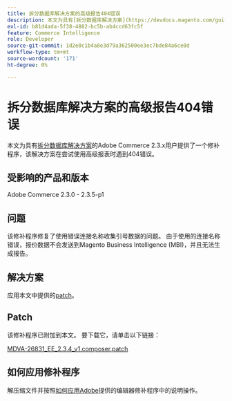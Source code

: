 ```yaml
---
title: 拆分数据库解决方案的高级报告404错误
description: 本文为具有[拆分数据库解决方案](https://devdocs.magento.com/guides/v2.3/config-guide/multi-master/multi-master.html)的Adobe Commerce 2.3.x用户提供了一个修补程序，该程序在尝试使用高级报表时遇到404错误。
exl-id: b81d4ada-5f38-4882-bc5b-ab4ccd63fc5f
feature: Commerce Intelligence
role: Developer
source-git-commit: 1d2e0c1b4a8e3d79a362500ee3ec7bde84a6ce0d
workflow-type: tm+mt
source-wordcount: '171'
ht-degree: 0%

---
```


# 拆分数据库解决方案的高级报告404错误

本文为具有[拆分数据库解决方案](https://devdocs.magento.com/guides/v2.3/config-guide/multi-master/multi-master.html)的Adobe Commerce 2.3.x用户提供了一个修补程序，该解决方案在尝试使用高级报表时遇到404错误。

## 受影响的产品和版本

Adobe Commerce 2.3.0 - 2.3.5-p1

## 问题

该修补程序修复了使用错误连接名称收集引号数据的问题。 由于使用的连接名称错误，报价数据不会发送到Magento Business Intelligence (MBI)，并且无法生成报告。

## 解决方案

应用本文中提供的[patch](assets/MDVA-26831_EE_2.3.4_v1.composer.patch.zip)。

## Patch

该修补程序已附加到本文。 要下载它，请单击以下链接：

[MDVA-26831\_EE\_2.3.4\_v1.composer.patch](assets/MDVA-26831_EE_2.3.4_v1.composer.patch.zip)

## 如何应用修补程序

解压缩文件并按照[如何应用Adobe](/help/how-to/general/how-to-apply-a-composer-patch-provided-by-magento.md)提供的编辑器修补程序中的说明操作。
